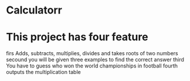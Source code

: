 # Calculatorr
# This project has four feature
firs Adds, subtracts, multiplies, divides and takes roots of two numbers
secound you will be given three examples to find the correct answer
third You have to guess who won the world championships in football
fourth outputs the multiplication table
